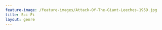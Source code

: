 ```yaml
---
feature-image: /feature-images/Attack-Of-The-Giant-Leeches-1959.jpg
title: Sci-Fi
layout: genre
---
```

